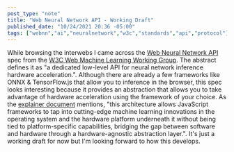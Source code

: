 ```yaml
---
post_type: "note" 
title: "Web Neural Network API - Working Draft"
published_date: "10/24/2021 20:36 -05:00"
tags: ["webnn","ai","neuralnetwork","w3c","standards","api","protocol"]
---
```


While browsing the interwebs I came across the [Web Neural Network API](https://www.w3.org/TR/webnn/) spec from the [W3C Web Machine Learning Working Group](https://www.w3.org/groups/wg/webmachinelearning). The abstract defines it as "a dedicated low-level API for neural network inference hardware acceleration.". Although there are already a few frameworks like ONNX & TensorFlow.js that allow you to inference in the browser, this spec looks interesting because it provides an abstraction that allows you to take advantage of hardware acceleration using the framework of your choice. As the [explainer document](https://github.com/webmachinelearning/webnn/blob/main/explainer.md) mentions, "this architecture allows JavaScript frameworks to tap into cutting-edge machine learning innovations in the operating system and the hardware platform underneath it without being tied to platform-specific capabilities, bridging the gap between software and hardware through a hardware-agnostic abstraction layer.". It's just a working draft for now but I'm looking forward to how this develops.